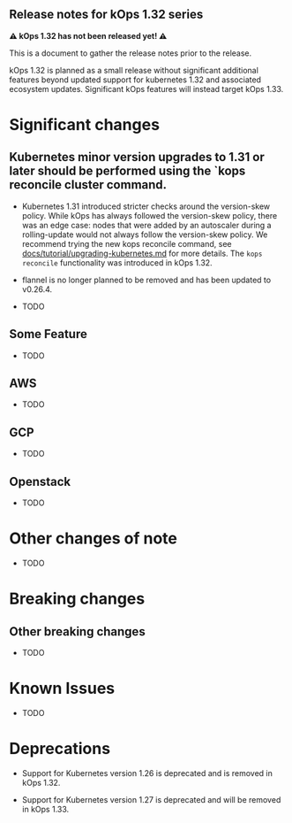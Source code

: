 ## Release notes for kOps 1.32 series

**&#9888; kOps 1.32 has not been released yet! &#9888;**

This is a document to gather the release notes prior to the release.

kOps 1.32 is planned as a small release without significant additional features beyond updated support for kubernetes 1.32 and associated ecosystem updates. Significant kOps features will instead target kOps 1.33.

# Significant changes

## Kubernetes minor version upgrades to 1.31 or later should be performed using the `kops reconcile cluster command.

* Kubernetes 1.31 introduced stricter checks around the version-skew policy. While kOps has always followed the version-skew policy, there was an edge case:
nodes that were added by an autoscaler during a rolling-update would not always follow the version-skew policy.
We recommend trying the new kops reconcile command, see [docs/tutorial/upgrading-kubernetes.md](https://github.com/kubernetes/kops/blob/master/docs/tutorial/upgrading-kubernetes.md) for more details.
The `kops reconcile` functionality was introduced in kOps 1.32.

* flannel is no longer planned to be removed and has been updated to v0.26.4.

* TODO

## Some Feature

* TODO

## AWS

* TODO

## GCP

* TODO

## Openstack

* TODO

# Other changes of note

* TODO

# Breaking changes

## Other breaking changes

* TODO

# Known Issues

* TODO

# Deprecations

* Support for Kubernetes version 1.26 is deprecated and is removed in kOps 1.32.

* Support for Kubernetes version 1.27 is deprecated and will be removed in kOps 1.33.
